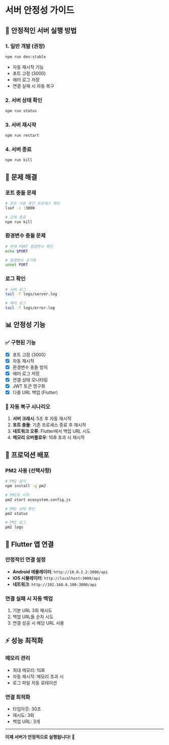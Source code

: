 # 서버 안정성 가이드

## 🚀 안정적인 서버 실행 방법

### 1. 일반 개발 (권장)
```bash
npm run dev:stable
```
- 자동 재시작 기능
- 포트 고정 (3000)
- 에러 로그 저장
- 연결 실패 시 자동 복구

### 2. 서버 상태 확인
```bash
npm run status
```

### 3. 서버 재시작
```bash
npm run restart
```

### 4. 서버 종료
```bash
npm run kill
```

## 🔧 문제 해결

### 포트 충돌 문제
```bash
# 포트 사용 중인 프로세스 확인
lsof -i :3000

# 강제 종료
npm run kill
```

### 환경변수 충돌 문제
```bash
# 현재 PORT 환경변수 확인
echo $PORT

# 환경변수 초기화
unset PORT
```

### 로그 확인
```bash
# 서버 로그
tail -f logs/server.log

# 에러 로그
tail -f logs/error.log
```

## 📊 안정성 기능

### ✅ 구현된 기능
- [x] 포트 고정 (3000)
- [x] 자동 재시작
- [x] 환경변수 충돌 방지
- [x] 에러 로그 저장
- [x] 연결 상태 모니터링
- [x] JWT 토큰 영구화
- [x] 다중 URL 백업 (Flutter)

### 🔄 자동 복구 시나리오
1. **서버 크래시**: 5초 후 자동 재시작
2. **포트 충돌**: 기존 프로세스 종료 후 재시작
3. **네트워크 오류**: Flutter에서 백업 URL 시도
4. **메모리 오버플로우**: 1GB 초과 시 재시작

## 🎯 프로덕션 배포

### PM2 사용 (선택사항)
```bash
# PM2 설치
npm install -g pm2

# PM2로 시작
pm2 start ecosystem.config.js

# PM2 상태 확인
pm2 status

# PM2 로그
pm2 logs
```

## 📱 Flutter 앱 연결

### 안정적인 연결 설정
- **Android 에뮬레이터**: `http://10.0.2.2:3000/api`
- **iOS 시뮬레이터**: `http://localhost:3000/api`
- **네트워크**: `http://192.168.6.100:3000/api`

### 연결 실패 시 자동 백업
1. 기본 URL 3회 재시도
2. 백업 URL들 순차 시도
3. 연결 성공 시 해당 URL 사용

## ⚡ 성능 최적화

### 메모리 관리
- 최대 메모리: 1GB
- 자동 재시작: 메모리 초과 시
- 로그 파일 자동 로테이션

### 연결 최적화
- 타임아웃: 30초
- 재시도: 3회
- 백업 URL: 3개

---

**이제 서버가 안정적으로 실행됩니다!** 🎉
